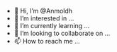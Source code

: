 - 👋 Hi, I’m @Anmoldh
- 👀 I’m interested in ...
- 🌱 I’m currently learning ...
- 💞️ I’m looking to collaborate on ...
- 📫 How to reach me ...

<!---
Anmoldh/Anmoldh is a ✨ special ✨ repository because its `README.md` (this file) appears on your GitHub profile.
You can click the Preview link to take a look at your changes.
--->
